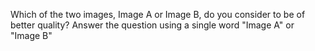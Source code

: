 Which of the two images, Image A or Image B, do you consider to be of better quality? Answer the question using a single word "Image A" or "Image B"